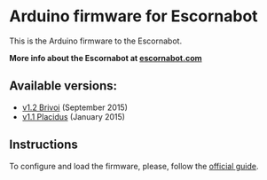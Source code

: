 
# Arduino firmware for Escornabot

This is the Arduino firmware to the Escornabot.

__More info about the Escornabot at [escornabot.com][ESC01]__


## Available versions:

  - [v1.2 Brivoi][BRI01] (September 2015)
  - [v1.1 Placidus][PLA01] (January 2015)


## Instructions

To configure and load the firmware, please, follow the [official guide][GUI01].


<!-- links -->
[BRI01]: https://github.com/escornabot/arduino/releases/tag/v1.2-brivoi
[ESC01]: http://escornabot.com
[GUI01]: http://escornabot.com/web/en/content/configure-and-load-firmware
[PLA01]: https://github.com/escornabot/arduino/releases/tag/v1.1-placidus

